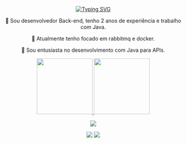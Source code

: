 <p align="center">
  <a href="https://git.io/typing-svg">
    <img src="https://readme-typing-svg.demolab.com?font=Fira+Code&weight=600&size=25&pause=1000&color=ffffff&random=false&width=435&height=40&lines=Ol%C3%A1%2C+Eu+sou+Nathan!+%E2%98%95%F0%9F%92%BB" alt="Typing SVG">
  </a>
</p>

<div align="center">
  
🔭 Sou desenvolvedor Back-end, tenho 2 anos de experiência e trabalho com Java.


🌱 Atualmente tenho focado em rabbitmq e docker.


💬 Sou entusiasta no desenvolvimento com Java para APIs.


</div>
<div align="center">
  <a href="https://github.com/nathanflp">
  <img height="150em" src="https://github-readme-stats.vercel.app/api?username=nathanflp&show_icons=true&theme=radical&include_all_commits=true&count_private=true"/>
  <img height="150em" src="https://github-readme-stats.vercel.app/api/top-langs/?username=nathanflp&layout=compact&langs_count=7&theme=dark"/>
</div>
    
 <p></p>
 </div>
<p align="center">
  <a href="https://skillicons.dev">
    <img src="https://skillicons.dev/icons?i=java,spring,hibernate,postgres,mysql,postman,git,github,idea"/>
  </a>
</p>
</div>

</div>

  <p></p>
  <div align="center"> 
  <a href = "mailto:nathanfcrocha@gmail.com"><img src="https://img.shields.io/badge/Gmail-D14836?style=for-the-badge&logo=gmail&logoColor=white"></a>
  <a href="https://www.linkedin.com/in/nathanflp/"><img src="https://img.shields.io/badge/-LinkedIn-%230077B5?style=for-the-badge&logo=linkedin&logoColor=white"></a> 

</div>
